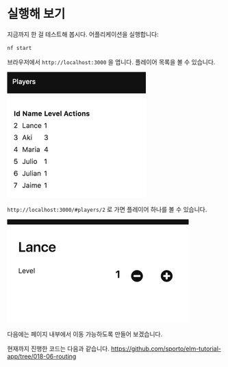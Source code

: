 # 실행해 보기

지금까지 한 걸 테스트해 봅시다. 어플리케이션을 실행합니다:

```bash
nf start
```

브라우저에서 `http://localhost:3000` 을 엽니다. 플레이어 목록을 볼 수 있습니다.

![screenshot](09-list.png)

`http://localhost:3000/#players/2` 로 가면 플레이어 하나를 볼 수 있습니다.

![screenshot](09-edit.png)

다음에는 페이지 내부에서 이동 가능하도록 만들어 보겠습니다.

현재까지 진행한 코드는 다음과 같습니다. <https://github.com/sporto/elm-tutorial-app/tree/018-06-routing>
